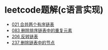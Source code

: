 # leetcode题解(c语言实现)
- [021 合并两个有序链表](./21_mergeTwoLists)
- [083 删除排序链表中的重复元素](./83_deleteDuplicates)
- [206 反转链表](./206_reverseList)
- [237 删除链表中的节点](./237_deleteNode)
